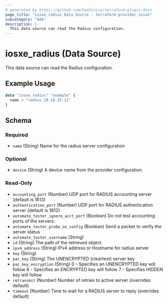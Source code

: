 ```yaml
---
# generated by https://github.com/hashicorp/terraform-plugin-docs
page_title: "iosxe_radius Data Source - terraform-provider-iosxe"
subcategory: "AAA"
description: |-
  This data source can read the Radius configuration.
---
```


# iosxe_radius (Data Source)

This data source can read the Radius configuration.

## Example Usage

```terraform
data "iosxe_radius" "example" {
  name = "radius_10.10.15.12"
}
```

<!-- schema generated by tfplugindocs -->
## Schema

### Required

- `name` (String) Name for the radius server configuration

### Optional

- `device` (String) A device name from the provider configuration.

### Read-Only

- `accounting_port` (Number) UDP port for RADIUS accounting server (default is 1813)
- `authentication_port` (Number) UDP port for RADIUS authentication server (default is 1812)
- `automate_tester_ignore_acct_port` (Boolean) Do not test accounting ports of the servers.
- `automate_tester_probe_on_config` (Boolean) Send a packet to verify the server status
- `automate_tester_username` (String)
- `id` (String) The path of the retrieved object.
- `ipv4_address` (String) IPv4 address or Hostname for radius server
- `key` (String)
- `pac_key` (String) The UNENCRYPTED (cleartext) server key
- `pac_key_encryption` (String) 0 - Specifies an UNENCRYPTED key will follow 6 - Specifies an ENCRYPTED key will follow 7 - Specifies HIDDEN key will follow
- `retransmit` (Number) Number of retries to active server (overrides default)
- `timeout` (Number) Time to wait for a RADIUS server to reply (overrides default)
